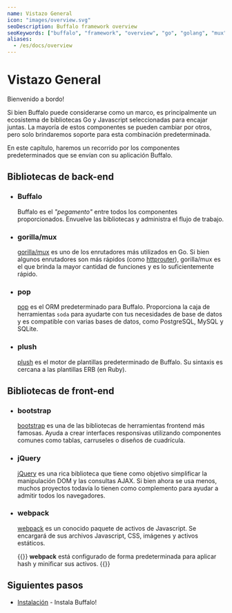 ```yaml
---
name: Vistazo General
icon: "images/overview.svg"
seoDescription: Buffalo framework overview
seoKeywords: ["buffalo", "framework", "overview", "go", "golang", "mux", "bootstrap", "jquery"]
aliases:
  - /es/docs/overview
---
```


# Vistazo General

Bienvenido a bordo!

Si bien Buffalo puede considerarse como un marco, es principalmente un ecosistema de bibliotecas Go y Javascript seleccionadas para encajar juntas. La mayoría de estos componentes se pueden cambiar por otros, pero solo brindaremos soporte para esta combinación predeterminada.


En este capítulo, haremos un recorrido por los componentes predeterminados que se envían con su aplicación Buffalo.

## Bibliotecas de back-end

- ### Buffalo

  Buffalo es el *"pegamento"* entre todos los componentes proporcionados. Envuelve las bibliotecas y administra el flujo de trabajo.

- ### gorilla/mux

  [gorilla/mux](http://www.gorillatoolkit.org/pkg/mux) es uno de los enrutadores más utilizados en Go. Si bien algunos enrutadores son más rápidos (como [httprouter](https://github.com/julienschmidt/httprouter)), gorilla/mux es el que brinda la mayor cantidad de funciones y es lo suficientemente rápido.

- ### pop

  [pop](https://github.com/gobuffalo/pop) es el ORM predeterminado para Buffalo. Proporciona la caja de herramientas `soda` para ayudarte con tus necesidades de base de datos y es compatible con varias bases de 
  datos, como PostgreSQL, MySQL y SQLite.

- ### plush

  [plush](https://github.com/gobuffalo/plush) es el motor de plantillas predeterminado de Buffalo. Su sintaxis es cercana a las plantillas ERB (en Ruby).

## Bibliotecas de front-end

- ### bootstrap
  [bootstrap](https://getbootstrap.com/) es una de las bibliotecas de herramientas frontend más famosas. Ayuda a crear interfaces responsivas utilizando componentes comunes como tablas, carruseles o diseños de cuadrícula.

- ### jQuery

  [jQuery](https://jquery.com/) es una rica biblioteca que tiene como objetivo simplificar la manipulación DOM y las consultas AJAX. Si bien ahora se usa menos, muchos proyectos todavía lo tienen como complemento para ayudar a admitir todos los navegadores.

- ### webpack
  [webpack](https://webpack.js.org/) es un conocido paquete de activos de Javascript. Se encargará de sus archivos Javascript, CSS, imágenes y activos estáticos.

  {{<note>}}
  **webpack** está configurado de forma predeterminada para aplicar hash y minificar sus activos.
  {{</note>}}

## Siguientes pasos

* [Instalación](/es/docs/getting-started/installation) - Instala Buffalo!
